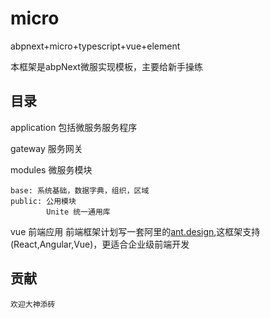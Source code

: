 # micro
abpnext+micro+typescript+vue+element

本框架是abpNext微服实现模板，主要给新手操练

## 目录

application 包括微服务服务程序

gateway 服务网关

modules 微服务模块

    base: 系统基础，数据字典，组织，区域
    public: 公用模块
            Unite 统一通用库

vue 前端应用
    前端框架计划写一套阿里的[ant.design](https://ant.design/index-cn),这框架支持(React,Angular,Vue)，更适合企业级前端开发

## 贡献

    欢迎大神添砖
  




